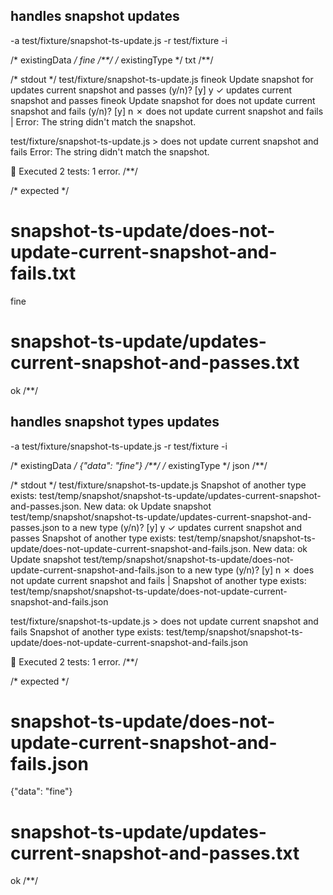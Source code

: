 ## handles snapshot updates
-a test/fixture/snapshot-ts-update.js -r test/fixture -i

/* existingData */
fine
/**/
/* existingType */
txt
/**/

/* stdout */
 test/fixture/snapshot-ts-update.js
fineok
Update snapshot for updates current snapshot and passes (y/n)? [y] y
  ✓  updates current snapshot and passes
fineok
Update snapshot for does not update current snapshot and fails (y/n)? [y] n
  ✗  does not update current snapshot and fails
  | Error: The string didn't match the snapshot.

test/fixture/snapshot-ts-update.js > does not update current snapshot and fails
  Error: The string didn't match the snapshot.

🦅  Executed 2 tests: 1 error.
/**/

/* expected */
# snapshot-ts-update/does-not-update-current-snapshot-and-fails.txt

fine

# snapshot-ts-update/updates-current-snapshot-and-passes.txt

ok
/**/

## handles snapshot types updates
-a test/fixture/snapshot-ts-update.js -r test/fixture -i

/* existingData */
{"data": "fine"}
/**/
/* existingType */
json
/**/

/* stdout */
 test/fixture/snapshot-ts-update.js
Snapshot of another type exists: test/temp/snapshot/snapshot-ts-update/updates-current-snapshot-and-passes.json.
New data:
ok
Update snapshot test/temp/snapshot/snapshot-ts-update/updates-current-snapshot-and-passes.json to a new type (y/n)? [y] y
  ✓  updates current snapshot and passes
Snapshot of another type exists: test/temp/snapshot/snapshot-ts-update/does-not-update-current-snapshot-and-fails.json.
New data:
ok
Update snapshot test/temp/snapshot/snapshot-ts-update/does-not-update-current-snapshot-and-fails.json to a new type (y/n)? [y] n
  ✗  does not update current snapshot and fails
  | Snapshot of another type exists: test/temp/snapshot/snapshot-ts-update/does-not-update-current-snapshot-and-fails.json

test/fixture/snapshot-ts-update.js > does not update current snapshot and fails
  Snapshot of another type exists: test/temp/snapshot/snapshot-ts-update/does-not-update-current-snapshot-and-fails.json

🦅  Executed 2 tests: 1 error.
/**/

/* expected */
# snapshot-ts-update/does-not-update-current-snapshot-and-fails.json

{"data": "fine"}

# snapshot-ts-update/updates-current-snapshot-and-passes.txt

ok
/**/